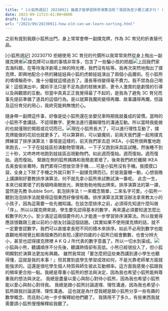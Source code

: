 ```yaml
---
title: " [小狐熊週記] 20230911 幾歲才能學習排序演算法呢？我認為至少要三歲才行！ How old can we learn sorting algorithms? "
date: 2023-09-11T23:41:00+0800
draft: false
url: "/2023/09/20230911-how-old-can-we-learn-sorting.html"
---
```


之前有提到我跟小狐熊出門，身上常常會帶一副撲克牌，作為 3C 育兒的折衷替代品。





[小狐熊週記] 20230710 拒絕使用 3C 育兒的代價所以我常常突然從身上掏出一副撲克牌來![](https://fonts.gstatic.com/s/e/notoemoji/15.0/1f606/32.png)撲克牌可以做的事情非常多，包含了一些騙小孩的把戲![](https://fonts.gstatic.com/s/e/notoemoji/15.0/1f606/32.png)上回我們家去海科館，在等待海洋劇場上映的時光裡，我們沒有枯等。我再次突然地掏出了撲克牌，即興地配合小熊的豬娃娃與小狐的虎鯨娃娃演出了兩個小品魔術。在小狐熊的嘖嘖稱奇中，幾十分鐘就這樣過去了。漫長等待變得毫不費力。我不禁為自己喝采！這個演出中，魔術手法只是不足為道的枝微末節，更令人激賞的是劇情的引導以及與觀眾的互動。但當中真真正正我覺得最了不起的，是我為了避免 3C 育兒而事先提前準備了道具的這個行為。是以就算我魔術變得再爛、故事講得再爛，但論及這份育兒的用心，我終究能夠無愧於心。




隨身帶一副牌這件事，好像是從小狐熊還在坐嬰兒車時期我就養成的習慣。當時的小狐熊不會講話、不認得數字、更無法進行邏輯理性的溝通互動。所以當時我能做的也就僅限於開扇或花切而已。![](https://fonts.gstatic.com/s/e/notoemoji/15.0/1f606/32.png)現在小狐熊長大了，可以進行理性互動了，撲克牌能做的花招也就更多了。可以算算術，可以變魔術，前兩天我們還一起用撲克牌練習了排序演算法！事情是這樣的，前天我們家去逛 IKEA，小狐熊很興奮地跑來跑去，一下子在娃娃區扮演動物管理員，一下子又跑到床具區試睡。然後睡不到三十秒，又咚咚咚地跑到娃娃區巡視動物們。如此週而復始。週而復始。週而復始。週而復始。 緊跟在側的狐熊媽媽和我簡直累壞了。後來我們終於離開 IKEA 去美食街坐著時，我們累得只想放空滑手機……可是小狐熊沒有手機。我摸摸口袋，全身上下除了手機之外就只剩下一副撲克牌而已。於是我靈機一動，心想我晚上講課剛好要教排序演算法，何不就先拿小狐熊來試教試演一番呢。 此念一生，本來已經累壞了的我頓時兩眼放光，興致勃勃地掏出牌來。排序演算法的第一課，當然是先教 Bubble Sort，氣泡排序法！一來概念簡單，二來名字可愛。小狐熊一聽到泡泡排序法就覺得這個東西好像很有趣。排序演算法其實沒辦法拿來教太小的小孩子，因為這需要一些先備知識。在談怎麼排序之前，必須得先知道什麼叫做「序」。所以以撲克牌來說，學生要先認得基本的數字，再來還必須要知道怎麼比較數字的大小。至少滿足這兩個要件的人才能進一步學習排序演算法。所以我覺得應該很難跟三歲以前的小朋友討論這個話題。(其實如果不使用撲克牌的話，就不一定要會認數字。我們可以直接拿長短不同的積木來排序。如此不必用到數字也能直觀地用視覺比較兩個東西的長短。)還好四歲的小狐熊已經會數數，也會分辨大小，甚至也認得撲克牌裡 A K Q J 所代表的數字意義了。所以一切水到渠成。![](https://fonts.gstatic.com/s/e/notoemoji/15.0/1f606/32.png)小狐與小熊，聽講順序不分先後，聽講熱情卻有高低。小熊已經很投入了，但小狐明顯對於演算法更加有興趣。 雖然我常說「要怎麼把這些東西講到連小學生也聽得懂，這就是我的本事！」但其實到底學生學習成效如何，不是光靠老師單方面就能強求的。這還是很吃學生個人特質與師生彼此互動頻率。這方面我感覺小狐跟我的頻率更合拍一點。我總是尊重小狐熊的想法與決定，因為我也希望小狐熊能夠尊重我的想法與決定。
我總是盡量以愛心與耐心對待小狐熊，因為我也希望小狐熊能以愛心與耐心對待我。
我總是跟小狐熊討論道理、理性溝通，因為我也希望小狐熊跟我討論道理、理性溝通。
這也就是為什麼我總是跟小狐熊分享一些有趣的數學概念、而且耐心地一步步解釋給他們聽了。 我猜用不了多久，有些東西我就需要請小狐熊慢慢解釋給我聽了。
